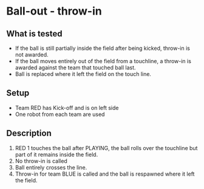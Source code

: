 # Ball-out - throw-in

## What is tested

- If the ball is still partially inside the field after being kicked, throw-in
  is not awarded.
- If the ball moves entirely out of the field from a touchline, a throw-in is
  awarded against the team that touched ball last.
- Ball is replaced where it left the field on the touch line.

## Setup

- Team RED has Kick-off and is on left side
- One robot from each team are used

## Description

1. RED 1 touches the ball after PLAYING, the ball rolls over the touchline but
   part of it remains inside the field.
2. No throw-in is called
3. Ball entirely crosses the line.
4. Throw-in for team BLUE is called and the ball is respawned where it left the
   field.
